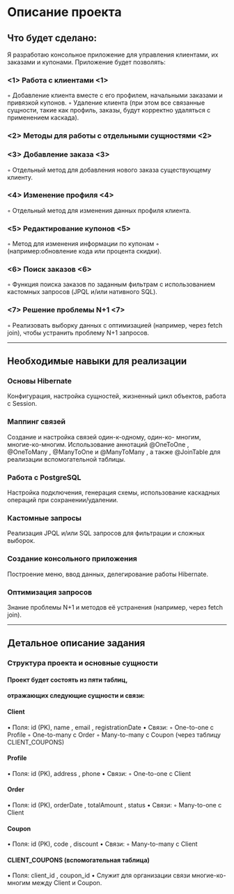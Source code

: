 # Описание проекта
## Что будет сделано:
Я разработаю консольное приложение для управления клиентами, их
заказами и купонами. Приложение будет позволять:

### <1> Работа с клиентами <1>
◦ Добавление клиента вместе с его профилем, начальными заказами и
привязкой купонов.
◦ Удаление клиента (при этом все связанные сущности, такие как профиль,
заказы, будут корректно удаляться с применением каскада).

### <2> Методы для работы с отдельными сущностями <2>

### <3> Добавление заказа <3>
◦ Отдельный метод для добавления нового заказа
существующему клиенту.

### <4> Изменение профиля <4>
◦ Отдельный метод для изменения данных профиля
клиента.

### <5> Редактирование купонов <5>
◦ Метод для изменения информации по купонам
◦ (например:обновление кода или процента скидки).

### <6> Поиск заказов <6>
◦ Функция поиска заказов по заданным фильтрам с использованием
кастомных запросов (JPQL и/или нативного SQL).

### <7> Решение проблемы N+1 <7>
◦ Реализовать выборку данных с оптимизацией (например, через fetch join),
чтобы устранить проблему N+1 запросов.

--------------------------------------------------------------------------
## Необходимые навыки для реализации
### Основы Hibernate
Конфигурация, настройка сущностей, жизненный цикл
объектов, работа с Session.
### Маппинг связей 
Создание и настройка связей один-к-одному, один-ко-
многим, многие-ко-многим. Использование аннотаций @OneToOne , @OneToMany ,
@ManyToOne и @ManyToMany , а также @JoinTable для реализации
вспомогательной таблицы.
### Работа с PostgreSQL
Настройка подключения, генерация схемы,
использование каскадных операций при сохранении/удалении.
### Кастомные запросы
Реализация JPQL и/или SQL запросов для фильтрации и
сложных выборок.
### Создание консольного приложения 
Построение меню, ввод данных,
делегирование работы Hibernate.
### Оптимизация запросов
Знание проблемы N+1 и методов её устранения
(например, через fetch join).

---------------------------------------------------------------------------
## Детальное описание задания
### Структура проекта и основные сущности
#### Проект будет состоять из пяти таблиц, 
#### отражающих следующие сущности и связи:
#### Client
• Поля: id (PK), name , email , registrationDate
• Связи:
◦ One-to-one c Profile
◦ One-to-many c Order
◦ Many-to-many c Coupon (через таблицу CLIENT_COUPONS)
#### Profile
• Поля: id (PK), address , phone
• Связи:
◦ One-to-one с Client
#### Order
• Поля: id (PK), orderDate , totalAmount , status
• Связи:
◦ Many-to-one с Client
#### Coupon
• Поля: id (PK), code , discount
• Связи:
◦ Many-to-many с Client
#### CLIENT_COUPONS (вспомогательная таблица)
• Поля: client_id , coupon_id
• Служит для организации связи многие-ко-многим между Client и Coupon.
